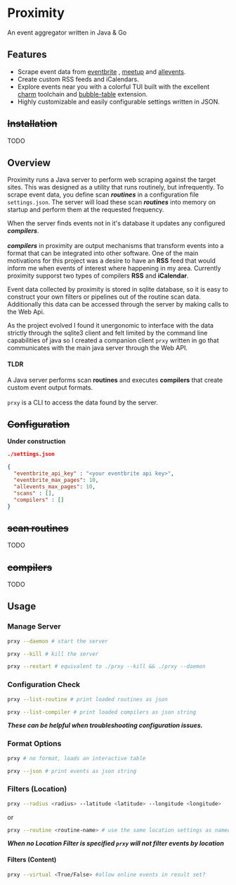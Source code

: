 # Proximity

An event aggregator written in Java & Go

## Features

- Scrape event data from [eventbrite](https://eventbrite.com) , [meetup](https://meetup.com) and [allevents](https://allevents.in).
- Create custom RSS feeds and iCalendars.
- Explore events near you with a colorful TUI built with the excellent [charm](https://github.com/charmbracelet) toolchain and [bubble-table](https://github.com/Evertras/bubble-table) extension.
- Highly customizable and easily configurable settings written in JSON.

## ~~Installation~~

TODO

## Overview

Proximity runs a Java server to perform web scraping against the target sites. This was designed
as a utility that runs routinely, but infrequently. To scrape event data, you define
scan ***routines*** in a configuration file `settings.json`. The server will load these scan ***routines*** into memory on startup
and perform them at the requested frequency.

When the server finds events not in it's database it updates any configured ***compilers***.
<br><br>
***compilers*** in proximity are output mechanisms that transform events into a format that can be integrated
into other software. One of the main  motivations for this  project was a desire to have an **RSS** feed that would
inform me when events of interest where happening in my area. Currently proximity supporst two types of compilers
**RSS** and **iCalendar**.

Event data collected by proximity is stored in sqlite database, so it is easy to construct your own filters
or pipelines out of the routine scan data. Additionally this data can be accessed through the server by making calls
to the Web Api.

As the project evolved I found it unergonomic to interface with the data strictly through the sqlite3 client and felt limited by the command line capabilities of java so I created a companion client `prxy` written in go that communicates with the main java server through the Web API.

#### TLDR

A Java server performs scan **routines** and executes **compilers** that create custom event output formats.
<br>
<br>
`prxy` is a CLI to access the data found by the server.


## ~~Configuration~~

**Under construction**

```json
./settings.json

{
  "eventbrite_api_key" : "<your eventbrite api key>",
  "eventbrite_max_pages": 10,
  "allevents_max_pages": 10,
  "scans" : [],
  "compilers" : []
}
```

## ~~scan routines~~

TODO

## ~~compilers~~

TODO

## Usage

### Manage Server


```sh
prxy --daemon # start the server
```

```sh
prxy --kill # kill the server
```

```sh
prxy --restart # equivalent to ./prxy --kill && ./prxy --daemon
```

### Configuration Check

```sh
prxy --list-routine # print loaded routines as json
```

```sh
prxy --list-compiler # print loaded compilers as json string
```

***These can be helpful when troubleshooting configuration issues.***

### Format Options


```sh
prxy # no format, loads an interactive table
```

```sh
prxy --json # print events as json string
```

### Filters (Location)


```sh
prxy --radius <radius> --latitude <latitude> --longitude <longitude> 
```

or

```sh
prxy --routine <routine-name> # use the same location settings as named routine
```

***When no Location Filter is specified `prxy` will not filter events by location***

#### Filters (Content)

```sh
prxy --virtual <True/False> #allow online events in result set?
```






